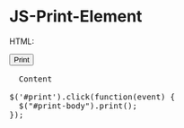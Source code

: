 # JS-Print-Element
HTML: 
<pre>
<button id="print">Print</button>
<div id="print-body">
  Content
</div>
$('#print').click(function(event) {
  $("#print-body").print();
});
</pre>
